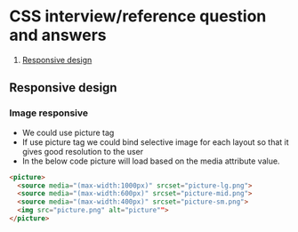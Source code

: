 # CSS interview/reference question and answers
1. [Responsive design](https://github.com/prabugithub/angular-interview-questions/edit/main/CSS.md#responsive-design)

## Responsive design

### Image responsive

* We could use picture tag
* If use picture tag we could bind selective image for each layout so that it gives good resolution to the user
* In the below code picture will load based on the media attribute value.
```html
<picture>
  <source media="(max-width:1000px)" srcset="picture-lg.png">
  <source media="(max-width:600px)" srcset="picture-mid.png">
  <source media="(max-width:400px)" srcset="picture-sm.png">
  <img src="picture.png" alt="picture"">
</picture>
```
